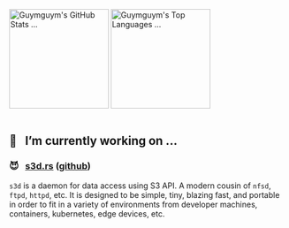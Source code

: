 <div align="left">
  <img src="https://github-readme-stats.vercel.app/api?username=guymguym&theme=radical&show_icons=true" 
       align="center" height="180px" alt="Guymguym's GitHub Stats ..." />
  <img src="https://github-readme-stats.vercel.app/api/top-langs/?username=guymguym&theme=radical&layout=compact&langs_count=8"
       align="center" height="180px" alt="Guymguym's Top Languages ..." />
</div>

<br/>

## 🔭 &nbsp; I’m currently working on ...

### 😈 &nbsp; [s3d.rs](https://s3d.rs) ([github](https://github.com/s3d-rs/s3d))
`s3d` is a daemon for data access using S3 API. A modern cousin of `nfsd`, `ftpd`, `httpd`, etc. It is designed to be simple, tiny, blazing fast, and portable in order to fit in a variety of environments from developer machines, containers, kubernetes, edge devices, etc.




<!--
**guymguym/guymguym** is a ✨ _special_ ✨ repository because its `README.md` (this file) appears on your GitHub profile.

Here are some ideas to get you started:

- 🔭 I’m currently working on ...
- 🌱 I’m currently learning ...
- 👯 I’m looking to collaborate on ...
- 🤔 I’m looking for help with ...
- 💬 Ask me about ...
- 📫 How to reach me: ...
- 😄 Pronouns: ...
- ⚡ Fun fact: ...
-->
